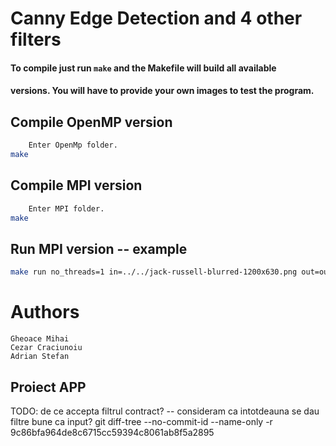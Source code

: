 # Canny Edge Detection and 4 other filters

#### To compile just run `make` and the Makefile will build all available
#### versions. You will have to provide your own images to test the program.

## Compile OpenMP version
```bash
    Enter OpenMp folder.
make
```

## Compile MPI version
```bash
    Enter MPI folder.
make
```

## Run MPI version -- example
```bash
make run no_threads=1 in=../../jack-russell-blurred-1200x630.png out=outfile.png filter=black-white
```

# Authors
```
Gheoace Mihai
Cezar Craciunoiu
Adrian Stefan
```

## Proiect APP

TODO: de ce accepta filtrul contract?
-- consideram ca intotdeauna se dau filtre bune ca input?
git diff-tree --no-commit-id --name-only -r  9c86bfa964de8c6715cc59394c8061ab8f5a2895